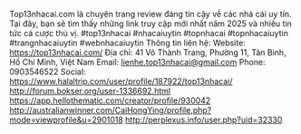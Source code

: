 Top13nhacai.com là chuyên trang review đáng tin cậy về các nhà cái uy tín. Tại đây, bạn sẽ tìm thấy những link truy cập mới nhất năm 2025 và nhiều tin tức cá cược thú vị. #top13nhacai #nhacaiuytin #topnhacai #topnhacaiuytin #trangnhacaiuytin #webnhacaiuytin
Thông tin liên hệ:
Website: https://top13nhacai.com/
Địa chỉ: 41 Võ Thành Trang, Phường 11, Tân Bình, Hồ Chí Minh, Việt Nam
Email: lienhe.top13nhacai@gmail.com
Phone: 0903546522
Social:
https://www.halaltrip.com/user/profile/187922/top13nhacai/
http://forum.bokser.org/user-1336692.html
https://app.hellothematic.com/creator/profile/930042
http://australianwinner.com/CaiHongYing/profile.php?mode=viewprofile&u=2901018
http://perplexus.info/user.php?uid=32330